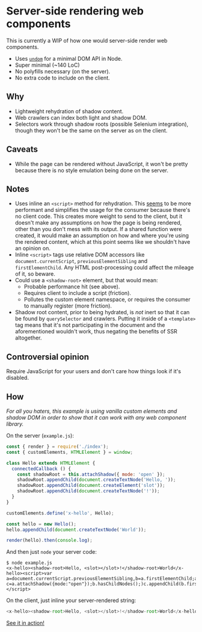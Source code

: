 # Server-side rendering web components

This is currently a WIP of how one would server-side render web components.

- Uses [`undom`](https://github.com/developit/undom) for a minimal DOM API in Node.
- Super minimal (~140 LoC)
- No polyfills necessary (on the server).
- No extra code to include on the client.

## Why

- Lightweight rehydration of shadow content.
- Web crawlers can index both light and shadow DOM.
- Selectors work through shadow roots (possible Selenium integration), though they won't be the same on the server as on the client.

## Caveats

- While the page can be rendered without JavaScript, it won't be pretty because there is no style emulation being done on the server.

## Notes

- Uses inline an `<script>` method for rehydration. This [seems](https://discourse.wicg.io/t/declarative-shadow-dom/1904/8) to be more performant and simplifies the usage for the consumer because there's no client code. This creates more weight to send to the client, but it doesn't make any assumptions on how the page is being rendered, other than you don't mess with its output. If a shared function were created, it would make an assumption on how and where you're using the rendered content, which at this point seems like we shouldn't have an opinion on.
- Inline `<script>` tags use relative DOM accessors like `document.currentScript`, `previousElementSibling` and `firstElementChild`. Any HTML post-processing could affect the mileage of it, so beware.
- Could use a `<shadow-root>` element, but that would mean:
  - Probable performance hit (see above).
  - Requires client to include a script (friction).
  - Pollutes the custom element namespace, or requires the consumer to manually register (more friction).
- Shadow root content, prior to being hydrated, is *not* inert so that it can be found by `querySelector` and crawlers. Putting it inside of a `<template>` tag means that it's not participating in the document and the aforementioned wouldn't work, thus negating the benefits of SSR altogether.

## Controversial opinion

Require JavaScript for your users and don't care how things look if it's disabled.

## How

*For all you haters, this example is using vanilla custom elements and shadow DOM in order to show that it can work with any web component library.*

On the server (`example.js`):

```js
const { render } = require('./index');
const { customElements, HTMLElement } = window;

class Hello extends HTMLElement {
  connectedCallback () {
    const shadowRoot = this.attachShadow({ mode: 'open' });
    shadowRoot.appendChild(document.createTextNode('Hello, '));
    shadowRoot.appendChild(document.createElement('slot'));
    shadowRoot.appendChild(document.createTextNode('!'));
  }
}

customElements.define('x-hello', Hello);

const hello = new Hello();
hello.appendChild(document.createTextNode('World'));

render(hello).then(console.log);
```

And then just `node` your server code:

```
$ node example.js
<x-hello><shadow-root>Hello, <slot></slot>!</shadow-root>World</x-hello><script>var a=document.currentScript.previousElementSibling,b=a.firstElementChild;a.removeChild(b);for(var c=a.attachShadow({mode:"open"});b.hasChildNodes();)c.appendChild(b.firstChild);</script>
```

On the client, just inline your server-rendered string:

```js
<x-hello><shadow-root>Hello, <slot></slot>!</shadow-root>World</x-hello><script>var a=document.currentScript.previousElementSibling,b=a.firstElementChild;a.removeChild(b);for(var c=a.attachShadow({mode:"open"});b.hasChildNodes();)c.appendChild(b.firstChild);</script>
```

[See it in action!](https://www.webpackbin.com/bins/-Kl27vKrFK82_BDrv6h4)
